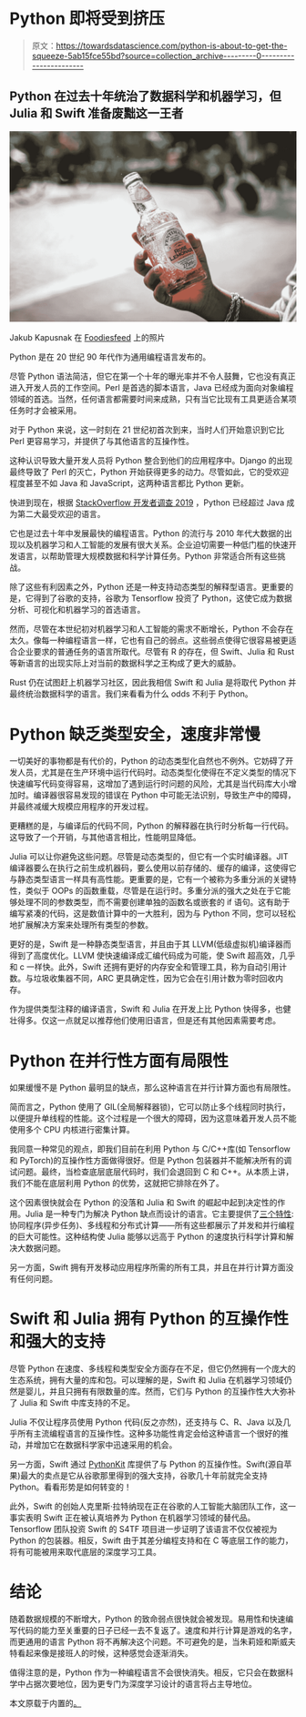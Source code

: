 # Python 即将受到挤压

> 原文：<https://towardsdatascience.com/python-is-about-to-get-the-squeeze-5ab15fce55bd?source=collection_archive---------0----------------------->

## Python 在过去十年统治了数据科学和机器学习，但 Julia 和 Swift 准备废黜这一王者

![](img/7776bf6239c3a61cb268af673d9b5bd0.png)

Jakub Kapusnak 在 [Foodiesfeed](https://www.foodiesfeed.com/) 上的照片

Python 是在 20 世纪 90 年代作为通用编程语言发布的。

尽管 Python 语法简洁，但它在第一个十年的曝光率并不令人鼓舞，它也没有真正进入开发人员的工作空间。Perl 是首选的脚本语言，Java 已经成为面向对象编程领域的首选。当然，任何语言都需要时间来成熟，只有当它比现有工具更适合某项任务时才会被采用。

对于 Python 来说，这一时刻在 21 世纪初首次到来，当时人们开始意识到它比 Perl 更容易学习，并提供了与其他语言的互操作性。

这种认识导致大量开发人员将 Python 整合到他们的应用程序中。Django 的出现最终导致了 Perl 的灭亡，Python 开始获得更多的动力。尽管如此，它的受欢迎程度甚至不如 Java 和 JavaScript，这两种语言都比 Python 更新。

快进到现在，根据 [StackOverflow 开发者调查 2019](https://insights.stackoverflow.com/survey/2019#:~:text=Key%20Results,-Here%20are%20a&text=Python%2C%20the%20fastest%2Dgrowing%20major,loved%20language%20(behind%20Rust).) ，Python 已经超过 Java 成为第二大最受欢迎的语言。

它也是过去十年中发展最快的编程语言。Python 的流行与 2010 年代大数据的出现以及机器学习和人工智能的发展有很大关系。企业迫切需要一种低门槛的快速开发语言，以帮助管理大规模数据和科学计算任务。Python 非常适合所有这些挑战。

除了这些有利因素之外，Python 还是一种支持动态类型的解释型语言。更重要的是，它得到了谷歌的支持，谷歌为 Tensorflow 投资了 Python，这使它成为数据分析、可视化和机器学习的首选语言。

然而，尽管在本世纪初对机器学习和人工智能的需求不断增长，Python 不会存在太久。像每一种编程语言一样，它也有自己的弱点。这些弱点使得它很容易被更适合企业要求的普通任务的语言所取代。尽管有 R 的存在，但 Swift、Julia 和 Rust 等新语言的出现实际上对当前的数据科学之王构成了更大的威胁。

Rust 仍在试图赶上机器学习社区，因此我相信 Swift 和 Julia 是将取代 Python 并最终统治数据科学的语言。我们来看看为什么 odds 不利于 Python。

# Python 缺乏类型安全，速度非常慢

一切美好的事物都是有代价的，Python 的动态类型化自然也不例外。它妨碍了开发人员，尤其是在生产环境中运行代码时。动态类型化使得在不定义类型的情况下快速编写代码变得容易，这增加了遇到运行时问题的风险，尤其是当代码库大小增加时。编译器很容易发现的错误在 Python 中可能无法识别，导致生产中的障碍，并最终减缓大规模应用程序的开发过程。

更糟糕的是，与编译后的代码不同，Python 的解释器在执行时分析每一行代码。这导致了一个开销，与其他语言相比，性能明显降低。

Julia 可以让你避免这些问题。尽管是动态类型的，但它有一个实时编译器。JIT 编译器要么在执行之前生成机器码，要么使用以前存储的、缓存的编译，这使得它与静态类型语言一样具有高性能。更重要的是，它有一个被称为多重分派的关键特性，类似于 OOPs 的函数重载，尽管是在运行时。多重分派的强大之处在于它能够处理不同的参数类型，而不需要创建单独的函数名或嵌套的 if 语句。这有助于编写紧凑的代码，这是数值计算中的一大胜利，因为与 Python 不同，您可以轻松地扩展解决方案来处理所有类型的参数。

更好的是，Swift 是一种静态类型语言，并且由于其 LLVM(低级虚拟机)编译器而得到了高度优化。LLVM 使快速编译成汇编代码成为可能，使 Swift 超高效，几乎和 c 一样快。此外，Swift 还拥有更好的内存安全和管理工具，称为自动引用计数。与垃圾收集器不同，ARC 更具确定性，因为它会在引用计数为零时回收内存。

作为提供类型注释的编译语言，Swift 和 Julia 在开发上比 Python 快得多，也健壮得多。仅这一点就足以推荐他们使用旧语言，但是还有其他因素需要考虑。

# Python 在并行性方面有局限性

如果缓慢不是 Python 最明显的缺点，那么这种语言在并行计算方面也有局限性。

简而言之，Python 使用了 GIL(全局解释器锁)，它可以防止多个线程同时执行，以便提升单线程的性能。这个过程是一个很大的障碍，因为这意味着开发人员不能使用多个 CPU 内核进行密集计算。

我同意一种常见的观点，即我们目前在利用 Python 与 C/C++库(如 Tensorflow 和 PyTorch)的互操作性方面做得很好。但是 Python 包装器并不能解决所有的调试问题。最终，当检查底层底层代码时，我们会退回到 C 和 C++。从本质上讲，我们不能在底层利用 Python 的优势，这就把它排除在外了。

这个因素很快就会在 Python 的没落和 Julia 和 Swift 的崛起中起到决定性的作用。Julia 是一种专门为解决 Python 缺点而设计的语言。它主要提供了[三个特性](https://docs.julialang.org/en/v1/manual/parallel-computing/):协同程序(异步任务)、多线程和分布式计算——所有这些都展示了并发和并行编程的巨大可能性。这种结构使 Julia 能够以远高于 Python 的速度执行科学计算和解决大数据问题。

另一方面，Swift 拥有开发移动应用程序所需的所有工具，并且在并行计算方面没有任何问题。

# Swift 和 Julia 拥有 Python 的互操作性和强大的支持

尽管 Python 在速度、多线程和类型安全方面存在不足，但它仍然拥有一个庞大的生态系统，拥有大量的库和包。可以理解的是，Swift 和 Julia 在机器学习领域仍然是婴儿，并且只拥有有限数量的库。然而，它们与 Python 的互操作性大大弥补了 Julia 和 Swift 中库支持的不足。

Julia 不仅让程序员使用 Python 代码(反之亦然)，还支持与 C、R、Java 以及几乎所有主流编程语言的互操作性。这种多功能性肯定会给这种语言一个很好的推动，并增加它在数据科学家中迅速采用的机会。

另一方面，Swift 通过 [PythonKit](https://github.com/pvieito/PythonKit) 库提供了与 Python 的互操作性。Swift(源自苹果)最大的卖点是它从谷歌那里得到的强大支持，谷歌几十年前就完全支持 Python。看看形势是如何转变的！

此外，Swift 的创始人克里斯·拉特纳现在正在谷歌的人工智能大脑团队工作，这一事实表明 Swift 正在被认真培养为 Python 在机器学习领域的替代品。Tensorflow 团队投资 Swift 的 S4TF 项目进一步证明了该语言不仅仅被视为 Python 的包装器。相反，Swift 由于其差分编程支持和在 C 等底层工作的能力，将有可能被用来取代底层的深度学习工具。

# 结论

随着数据规模的不断增大，Python 的致命弱点很快就会被发现。易用性和快速编写代码的能力至关重要的日子已经一去不复返了。速度和并行计算是游戏的名字，而更通用的语言 Python 将不再解决这个问题。不可避免的是，当朱莉娅和斯威夫特看起来像是接班人的时候，这种感觉会逐渐消失。

值得注意的是，Python 作为一种编程语言不会很快消失。相反，它只会在数据科学中占据次要地位，因为更专门为深度学习设计的语言将占主导地位。

本文原载于内置的[。](https://builtin.com/software-engineering-perspectives/python-about-get-squeeze)